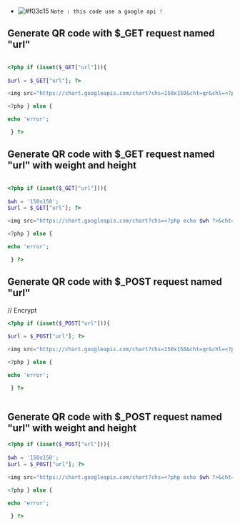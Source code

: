 - ![#f03c15](https://via.placeholder.com/15/f03c15/000000?text=+) `Note : this code use a google api !`


## Generate QR code with $_GET request named "url"


```php

<?php if (isset($_GET["url"])){
	
$url = $_GET["url"]; ?>

<img src="https://chart.googleapis.com/chart?chs=150x150&cht=qr&chl=<?php echo $url ?>">

<?php } else { 

echo 'error';

 } ?>


```

## Generate QR code with $_GET request named "url" with weight and height

```php

<?php if (isset($_GET["url"])){
	
$wh = '150x150';
$url = $_GET["url"]; ?>

<img src="https://chart.googleapis.com/chart?chs=<?php echo $wh ?>&cht=qr&chl=<?php echo $url ?>">

<?php } else { 

echo 'error';

 } ?>
```

## Generate QR code with $_POST request named "url"

// Encrypt 

```php
<?php if (isset($_POST["url"])){
	
$url = $_POST["url"]; ?>

<img src="https://chart.googleapis.com/chart?chs=150x150&cht=qr&chl=<?php echo $url ?>">

<?php } else { 

echo 'error';

 } ?>
 
```

## Generate QR code with $_POST request named "url" with weight and height

```php
<?php if (isset($_POST["url"])){
	
$wh = '150x150';
$url = $_POST["url"]; ?>

<img src="https://chart.googleapis.com/chart?chs=<?php echo $wh ?>&cht=qr&chl=<?php echo $url ?>">

<?php } else { 

echo 'error';

 } ?>
```


